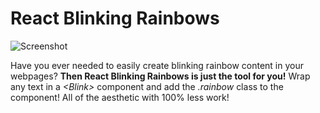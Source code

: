 React Blinking Rainbows
===

![Screenshot](http://i.imgur.com/VAM3lhc.png)

Have you ever needed to easily create blinking rainbow content in your webpages? **Then React Blinking Rainbows is just the tool for you!** Wrap any text in a *&lt;Blink>* component and add the *.rainbow* class to the component! All of the aesthetic with 100% less work!

